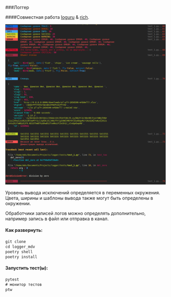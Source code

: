###Логгер

####Совместная работа [loguru](https://loguru.readthedocs.io) & [rich](https://rich.readthedocs.io).

![Screenshot logger](wiki/screenshot_logger.png?raw=True)

Уровень вывода исключений определяется в переменных окружения.
Цвета, ширины и шаблоны вывода также могут быть определены в окружении.

Обработчики записей логов можно определять дополнительно, например запись в файл или отправка в канал.

#### Как развернуть:

```shell
git clone 
cd logger_mdv
poetry shell
poetry install
```

#### Запустить тест(ы):

```shell
pytest
# монитор тестов
ptw
```
